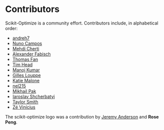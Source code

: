 # Contributors

Scikit-Optimize is a community effort. Contributors include, in alphabetical order:

* [andreh7][andreh7]
* [Nuno Campos][nfcampos]
* [Mehdi Cherti][mehdidc]
* [Alexander Fabisch][AlexanderFabisch]
* [Thomas Fan][thomasjpfan]
* [Tim Head][betatim]
* [Manoj Kumar][mechcoder]
* [Gilles Louppe][glouppe]
* [Katie Malone][cmmalone]
* [nel215][nel215]
* [Mikhail Pak][mp4096]
* [Iaroslav Shcherbatyi](iaroslav-ai)
* [Taylor Smith][jtsmith2]
* [Zé Vinícius][mirca]

The scikit-optimize logo was a contribution by
[Jeremy Anderson][objectadjective] and **Rose Peng**.

[AlexanderFabisch]: https://github.com/AlexanderFabisch
[mehdidc]: https://github.com/mehdidc
[nfcampos]: https://github.com/nfcampos
[betatim]: https://github.com/betatim
[mechcoder]: https://github.com/MechCoder
[glouppe]: https://github.com/glouppe
[cmmalone]: https://github.com/cmmalone
[nel215]: https://github.com/nel215
[objectadjective]: https://github.com/objectadjective
[jtsmith2]: https://github.com/jtsmith2
[andreh7]: https://github.com/andreh7
[mp4096]: https://github.com/mp4096
[thomasjpfan]: https://github.com/thomasjpfan
[mirca]: http://mirca.github.io/
[iaroslav-ai]: http://iaroslav-ai.github.io/
